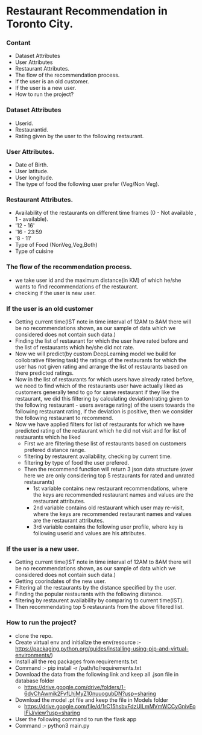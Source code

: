 # Restaurant Recommendation in Toronto City.
### Contant
- Dataset Attributes
- User Attributes
- Restaurant Attributes.
- The flow of the recommendation process.
- If the user is an old customer.
- If the user is a new user.
- How to run the project?

### Dataset Attributes
 - Userid.
 - Restaurantid.
 - Rating given by the user to the following restaurant.

### User Attributes.
 - Date of Birth.
 - User latitude.
 - User longitude.
 - The type of food the following user prefer (Veg/Non Veg).

### Restaurant Attributes.
 - Availability of the restaurants on different time frames (0 - Not available , 1 - available).
  - '12 - 16'
  - '16 - 23:59
  - '8 - 11'
 - Type of Food (NonVeg,Veg,Both)
 - Type of cuisine

### The flow of the recommendation process.
 - we take user id and the maximum distance(in KM) of which he/she wants to find recommendations of the restaurant.
 - checking if the user is new user.
### If the user is an old customer
- Getting current time(IST note in time interval of 12AM to 8AM there will be no recommendations shown, as our sample of data which we considered does not contain such data.) 
- Finding the list of restaurant for which the user have rated before and the list of restaurants which he/she did not rate.
- Now we will predict(by custom DeepLearning model we build for collobrative filtering task) the ratings of the restaurants for which the user has not given    rating and arrange the list of restaurants based on there predicted ratings.
- Now in the list of restaurants for which users have already rated before, we need to find which of the restaurants user have actually liked as customers generally tend to go for same restaurant if they like the restaurant, we did this filtering by calculating deviation(rating given to the following restaurant - users average rating) of the users towards the following restaurant rating, if the deviation is positive, then we consider the following restaurant to recommend.
- Now we have applied filters for list of restaurants for which we have predicted rating of the restaurant which he did not visit and for list of restaurants which he liked 
  - First we are filtering these list of restaurants based on customers prefered distance range.
  - filtering by restaurent availability, checking by current time.
  - filtering by type of food the user prefered.
  - Then the recommend function will return 3 json data structure (over here we are only considering top 5 restaurants for rated and unrated restaurants)
    - 1st variable contains new restaurant recommendations, where the keys are recommended restaurant names and values are the restaurant attributes.
    - 2nd variable contains old restaurant which user may re-visit, where the keys are recommended restaurant names and values are the restaurant attributes.
    - 3rd variable contains the following user profile, where key is following userid and values are his attributes.
### If the user is a new user.
 - Getting current time(IST note in time interval of 12AM to 8AM there will be no recommendations shown, as our sample of data which we considered does not contain such data.) 
 - Getting coorindates of the new user.
 - Filtering all the restaurants by the distance specified by the user.
 - Finding the popular restaurants with the following distance.
 - filtering by restaurent availability by comparing to current time(IST).
 - Then recommendating top 5 restaurants from the above filtered list.

### How to run the project?
- clone the repo.
- Create virtual env and initialize the env(resource :- https://packaging.python.org/guides/installing-using-pip-and-virtual-environments/) 
- Install all the req packages from requirements.txt
 - Command :- pip install -r /path/to/requirements.txt
- Download the data from the following link and keep all .json file in database folder
  - https://drive.google.com/drive/folders/1-6dvChAwmik2FvfLhjMyZ10nuuogubDN?usp=sharing
- Download the model .pt file and keep the file in Models folder
  - https://drive.google.com/file/d/1rC15hsbvFdzUlLmMVmWCCyGnivEolFiJ/view?usp=sharing
- User the following command to run the flask app
 - Command :- python3 main.py
